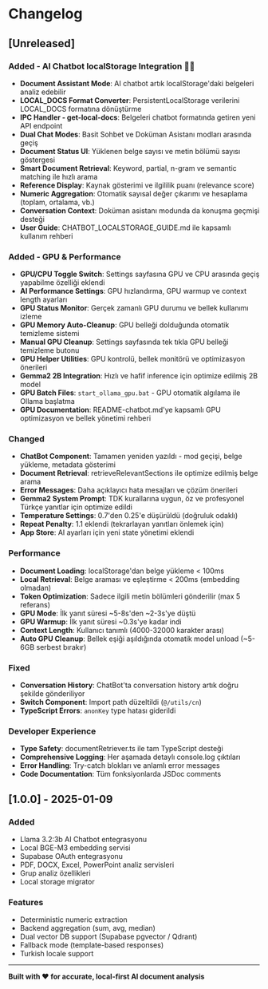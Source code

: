 # Changelog

## [Unreleased]

### Added - AI Chatbot localStorage Integration 🤖📄
- **Document Assistant Mode**: AI chatbot artık localStorage'daki belgeleri analiz edebilir
- **LOCAL_DOCS Format Converter**: PersistentLocalStorage verilerini LOCAL_DOCS formatına dönüştürme
- **IPC Handler - get-local-docs**: Belgeleri chatbot formatında getiren yeni API endpoint
- **Dual Chat Modes**: Basit Sohbet ve Doküman Asistanı modları arasında geçiş
- **Document Status UI**: Yüklenen belge sayısı ve metin bölümü sayısı göstergesi
- **Smart Document Retrieval**: Keyword, partial, n-gram ve semantic matching ile hızlı arama
- **Reference Display**: Kaynak gösterimi ve ilgililik puanı (relevance score)
- **Numeric Aggregation**: Otomatik sayısal değer çıkarımı ve hesaplama (toplam, ortalama, vb.)
- **Conversation Context**: Doküman asistanı modunda da konuşma geçmişi desteği
- **User Guide**: CHATBOT_LOCALSTORAGE_GUIDE.md ile kapsamlı kullanım rehberi

### Added - GPU & Performance
- **GPU/CPU Toggle Switch**: Settings sayfasına GPU ve CPU arasında geçiş yapabilme özelliği eklendi
- **AI Performance Settings**: GPU hızlandırma, GPU warmup ve context length ayarları
- **GPU Status Monitor**: Gerçek zamanlı GPU durumu ve bellek kullanımı izleme
- **GPU Memory Auto-Cleanup**: GPU belleği dolduğunda otomatik temizleme sistemi
- **Manual GPU Cleanup**: Settings sayfasında tek tıkla GPU belleği temizleme butonu
- **GPU Helper Utilities**: GPU kontrolü, bellek monitörü ve optimizasyon önerileri
- **Gemma2 2B Integration**: Hızlı ve hafif inference için optimize edilmiş 2B model
- **GPU Batch Files**: `start_ollama_gpu.bat` - GPU otomatik algılama ile Ollama başlatma
- **GPU Documentation**: README-chatbot.md'ye kapsamlı GPU optimizasyon ve bellek yönetimi rehberi

### Changed
- **ChatBot Component**: Tamamen yeniden yazıldı - mod geçişi, belge yükleme, metadata gösterimi
- **Document Retrieval**: retrieveRelevantSections ile optimize edilmiş belge arama
- **Error Messages**: Daha açıklayıcı hata mesajları ve çözüm önerileri
- **Gemma2 System Prompt**: TDK kurallarına uygun, öz ve profesyonel Türkçe yanıtlar için optimize edildi
- **Temperature Settings**: 0.7'den 0.25'e düşürüldü (doğruluk odaklı)
- **Repeat Penalty**: 1.1 eklendi (tekrarlayan yanıtları önlemek için)
- **App Store**: AI ayarları için yeni state yönetimi eklendi

### Performance
- **Document Loading**: localStorage'dan belge yükleme < 100ms
- **Local Retrieval**: Belge araması ve eşleştirme < 200ms (embedding olmadan)
- **Token Optimization**: Sadece ilgili metin bölümleri gönderilir (max 5 referans)
- **GPU Mode**: İlk yanıt süresi ~5-8s'den ~2-3s'ye düştü
- **GPU Warmup**: İlk yanıt süresi ~0.3s'ye kadar indi
- **Context Length**: Kullanıcı tanımlı (4000-32000 karakter arası)
- **Auto GPU Cleanup**: Bellek eşiği aşıldığında otomatik model unload (~5-6GB serbest bırakır)

### Fixed
- **Conversation History**: ChatBot'ta conversation history artık doğru şekilde gönderiliyor
- **Switch Component**: Import path düzeltildi (`@/utils/cn`)
- **TypeScript Errors**: `anonKey` type hatası giderildi

### Developer Experience
- **Type Safety**: documentRetriever.ts ile tam TypeScript desteği
- **Comprehensive Logging**: Her aşamada detaylı console.log çıktıları
- **Error Handling**: Try-catch blokları ve anlamlı error messages
- **Code Documentation**: Tüm fonksiyonlarda JSDoc comments

## [1.0.0] - 2025-01-09

### Added
- Llama 3.2:3b AI Chatbot entegrasyonu
- Local BGE-M3 embedding servisi
- Supabase OAuth entegrasyonu
- PDF, DOCX, Excel, PowerPoint analiz servisleri
- Grup analiz özellikleri
- Local storage migrator

### Features
- Deterministic numeric extraction
- Backend aggregation (sum, avg, median)
- Dual vector DB support (Supabase pgvector / Qdrant)
- Fallback mode (template-based responses)
- Turkish locale support

---

**Built with ❤️ for accurate, local-first AI document analysis**
